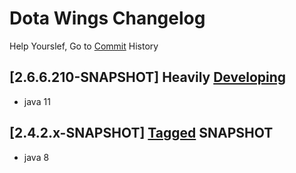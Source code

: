 <!-- Keep a Changelog guide -> https://keepachangelog.com -->

# Dota Wings Changelog

Help Yourslef, Go to [Commit] History

## [2.6.6.210-SNAPSHOT] Heavily [Developing]

- java 11

## [2.4.2.x-SNAPSHOT] [Tagged] SNAPSHOT

- java 8


[Developing]: https://gitee.com/trydofor/pro.fessional.wings
[Tagged]: https://gitee.com/trydofor/pro.fessional.wings/tags
[Commit]: https://gitee.com/trydofor/pro.fessional.wings/commits/develop
